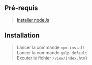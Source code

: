 ## Pré-requis

> [Installer nodeJs](https://nodejs.org/)

## Installation

> Lancer la commande `npm install`<br/>
> Lancer la commande `gulp default`<br/>
> Excuter le fichier `/view/index.html`